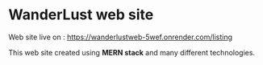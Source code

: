 # WanderLust web site

Web site live on : https://wanderlustweb-5wef.onrender.com/listing

This web site created using <b>MERN stack</b> and many different technologies.<br /> 




